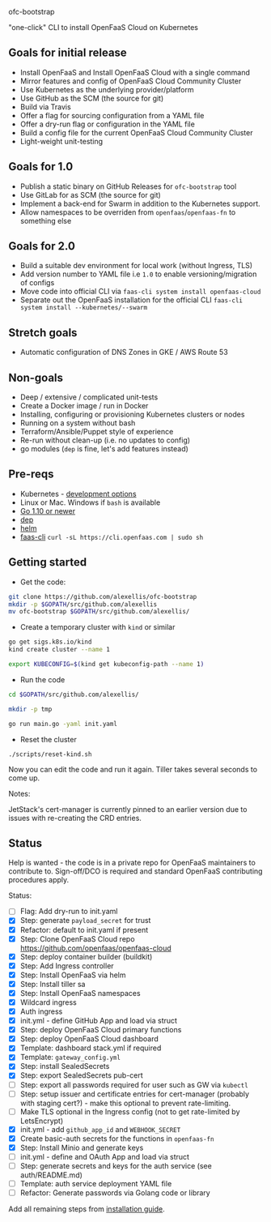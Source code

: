 ofc-bootstrap

"one-click" CLI to install OpenFaaS Cloud on Kubernetes

## Goals for initial release

* Install OpenFaaS and Install OpenFaaS Cloud with a single command
* Mirror features and config of OpenFaaS Cloud Community Cluster
* Use Kubernetes as the underlying provider/platform
* Use GitHub as the SCM (the source for git)
* Build via Travis
* Offer a flag for sourcing configuration from a YAML file
* Offer a dry-run flag or configuration in the YAML file
* Build a config file for the current OpenFaaS Cloud Community Cluster
* Light-weight unit-testing

## Goals for 1.0

* Publish a static binary on GitHub Releases for `ofc-bootstrap` tool
* Use GitLab for as SCM (the source for git)
* Implement a back-end for Swarm in addition to the Kubernetes support.
* Allow namespaces to be overriden from `openfaas`/`openfaas-fn` to something else

## Goals for 2.0

* Build a suitable dev environment for local work (without Ingress, TLS)
* Add version number to YAML file i.e `1.0` to enable versioning/migration of configs
* Move code into official CLI via `faas-cli system install openfaas-cloud`
* Separate out the OpenFaaS installation for the official CLI `faas-cli system install --kubernetes/--swarm`

## Stretch goals

* Automatic configuration of DNS Zones in GKE / AWS Route 53

## Non-goals

* Deep / extensive / complicated unit-tests
* Create a Docker image / run in Docker
* Installing, configuring or provisioning Kubernetes clusters or nodes
* Running on a system without bash
* Terraform/Ansible/Puppet style of experience
* Re-run without clean-up (i.e. no updates to config)
* go modules (`dep` is fine, let's add features instead)

## Pre-reqs

* Kubernetes - [development options](https://blog.alexellis.io/be-kind-to-yourself/)
* Linux or Mac. Windows if `bash` is available
* [Go 1.10 or newer](https://golang.org/dl/)
* [dep](https://github.com/golang/dep)
* [helm](https://docs.helm.sh/using_helm/#installing-helm)
* [faas-cli](https://github.com/openfaas/faas-cli) `curl -sL https://cli.openfaas.com | sudo sh`

## Getting started

* Get the code:

```bash
git clone https://github.com/alexellis/ofc-bootstrap
mkdir -p $GOPATH/src/github.com/alexellis
mv ofc-bootstrap $GOPATH/src/github.com/alexellis/
```

* Create a temporary cluster with `kind` or similar

```bash
go get sigs.k8s.io/kind
kind create cluster --name 1

export KUBECONFIG=$(kind get kubeconfig-path --name 1)
```

* Run the code

```bash
cd $GOPATH/src/github.com/alexellis/

mkdir -p tmp

go run main.go -yaml init.yaml
```

* Reset the cluster

```
./scripts/reset-kind.sh
```

Now you can edit the code and run it again. Tiller takes several seconds to come up.

Notes:

JetStack's cert-manager is currently pinned to an earlier version due to issues with re-creating the CRD entries. 

## Status

Help is wanted - the code is in a private repo for OpenFaaS maintainers to contribute to. Sign-off/DCO is required and standard OpenFaaS contributing procedures apply.

Status:
* [ ] Flag: Add dry-run to init.yaml
* [x] Step: generate `payload_secret` for trust
* [x] Refactor: default to init.yaml if present
* [x] Step: Clone OpenFaaS Cloud repo https://github.com/openfaas/openfaas-cloud
* [x] Step: deploy container builder (buildkit)
* [x] Step: Add Ingress controller
* [x] Step: Install OpenFaaS via helm
* [x] Step: Install tiller sa
* [x] Step: Install OpenFaaS namespaces
* [x] Wildcard ingress
* [x] Auth ingress
* [x] init.yml - define GitHub App and load via struct
* [x] Step: deploy OpenFaaS Cloud primary functions
* [x] Step: deploy OpenFaaS Cloud dashboard
* [x] Template: dashboard stack.yml if required
* [x] Template: `gateway_config.yml`
* [x] Step: install SealedSecrets
* [x] Step: export SealedSecrets pub-cert
* [ ] Step: export all passwords required for user such as GW via `kubectl`
* [ ] Step: setup issuer and certificate entries for cert-manager (probably with staging cert?) - make this optional to prevent rate-limiting.
* [ ] Make TLS optional in the Ingress config (not to get rate-limited by LetsEncrypt)
* [x] init.yml - add `github_app_id` and `WEBHOOK_SECRET`
* [x] Create basic-auth secrets for the functions in `openfaas-fn`
* [x] Step: Install Minio and generate keys
* [ ] init.yml - define and OAuth App and load via struct
* [ ] Step: generate secrets and keys for the auth service (see auth/README.md)
* [ ] Template: auth service deployment YAML file
* [ ] Refactor: Generate passwords via Golang code or library

Add all remaining steps from [installation guide](https://github.com/openfaas/openfaas-cloud/tree/master/docs).
